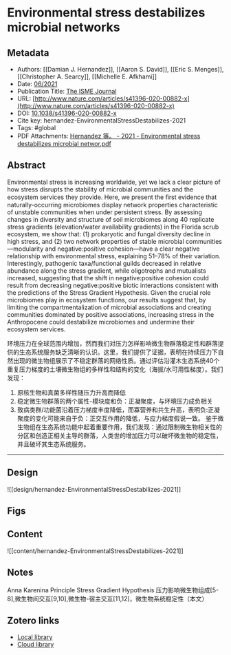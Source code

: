 # Environmental stress destabilizes microbial networks  

## Metadata
* Authors: [[Damian J. Hernandez]], [[Aaron S. David]], [[Eric S. Menges]], [[Christopher A. Searcy]], [[Michelle E. Afkhami]]
* Date: [06/2021](06/2021)
* Publication Title: [The ISME Journal](the-isme-journal)
* URL: [http://www.nature.com/articles/s41396-020-00882-x](http://www.nature.com/articles/s41396-020-00882-x)
* DOI: [10.1038/s41396-020-00882-x](https://doi.org/10.1038/s41396-020-00882-x)
* Cite key: hernandez-EnvironmentalStressDestabilizes-2021
* Tags: #global
* PDF Attachments: [Hernandez 等。 - 2021 - Environmental stress destabilizes microbial networ.pdf](zotero://open-pdf/library/items/EJB7LSW9)

## Abstract

Environmental stress is increasing worldwide, yet we lack a clear picture of how stress disrupts the stability of microbial communities and the ecosystem services they provide. Here, we present the ﬁrst evidence that naturally-occurring microbiomes display network properties characteristic of unstable communities when under persistent stress. By assessing changes in diversity and structure of soil microbiomes along 40 replicate stress gradients (elevation/water availability gradients) in the Florida scrub ecosystem, we show that: (1) prokaryotic and fungal diversity decline in high stress, and (2) two network properties of stable microbial communities—modularity and negative:positive cohesion—have a clear negative relationship with environmental stress, explaining 51–78% of their variation. Interestingly, pathogenic taxa/functional guilds decreased in relative abundance along the stress gradient, while oligotrophs and mutualists increased, suggesting that the shift in negative:positive cohesion could result from decreasing negative:positive biotic interactions consistent with the predictions of the Stress Gradient Hypothesis. Given the crucial role microbiomes play in ecosystem functions, our results suggest that, by limiting the compartmentalization of microbial associations and creating communities dominated by positive associations, increasing stress in the Anthropocene could destabilize microbiomes and undermine their ecosystem services.

环境压力在全球范围内增加，然而我们对压力怎样影响微生物群落稳定性和群落提供的生态系统服务缺乏清晰的认识。这里，我们提供了证据，表明在持续压力下自然出现的微生物组展示了不稳定群落的网络性质。通过评估沿灌木生态系统40个重复压力梯度的土壤微生物组的多样性和结构的变化（海拔/水可用性梯度）。我们发现：
1. 原核生物和真菌多样性随压力升高而降低
2. 稳定微生物群落的两个属性-模块度和负：正凝聚度，与环境压力成负相关
3. 致病类群/功能菌沿着压力梯度丰度降低，而寡营养和共生升高，表明负:正凝聚度的变化可能来自于负：正交互作用的降低，与应力梯度假说一致。
鉴于微生物组在生态系统功能中起着重要作用，我们发现：通过限制微生物相关性的分区和创造正相关主导的群落，人类世的增加压力可以破坏微生物的稳定性，并且破坏其生态系统服务。
---

## Design
![[design/hernandez-EnvironmentalStressDestabilizes-2021]]
## Figs

## Content
![[content/hernandez-EnvironmentalStressDestabilizes-2021]]

## Notes
Anna Karenina Principle
Stress Gradient Hypothesis
压力影响微生物组成[5-8],微生物间交互[9,10],微生物-宿主交互[11,12]，微生物系统稳定性（本文）


## Zotero links
* [Local library](zotero://select/items/1_2PH8RZCG)
* [Cloud library](http://zotero.org/users/8090393/items/2PH8RZCG)
